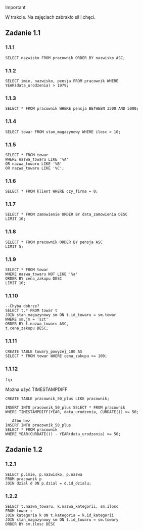 > [!IMPORTANT]
> W trakcie. Na zajęciach zabrakło sił i chęci.

## Zadanie 1.1
### 1.1.1
``` MySQL
SELECT nazwisko FROM pracownik ORDER BY nazwisko ASC;
```

### 1.1.2
``` MySQL
SELECT imie, nazwisko, pensja FROM pracownik WHERE YEAR(data_urodzenia) > 1979;
```
### 1.1.3
``` MySQL
SELECT * FROM pracownik WHERE pensja BETWEEN 3500 AND 5000;
```

### 1.1.4
```MySQL
SELECT towar FROM stan_magazynowy WHERE ilosc > 10;
```

### 1.1.5
``` MySQL
SELECT * FROM towar 
WHERE nazwa_towaru LIKE '%A'
OR nazwa_towaru LIKE '%B'
OR nazwa_towaru LIKE '%C';
```

### 1.1.6
``` MySQL
SELECT * FROM klient WHERE czy_firma = 0;
```

### 1.1.7
``` MySQL
SELECT * FROM zamowienie ORDER BY data_zamowienia DESC
LIMIT 10;
```

### 1.1.8 
``` MySQL
SELECT * FROM pracownik ORDER BY pensja ASC
LIMIT 5;
```

### 1.1.9
``` MySQL
SELECT * FROM towar
WHERE nazwa_towaru NOT LIKE '%a'
ORDER BY cena_zakupu DESC
LIMIT 10;
```

### 1.1.10
``` MySQL
--Chyba dobrze?
SELECT t.* FROM towar t
JOIN stan_magazynowy sm ON t.id_towaru = sm.towar
WHERE sm.jm = 'szt'
ORDER BY t.nazwa_towaru ASC,
t.cena_zakupu DESC;
```

### 1.1.11
``` MySQL
CREATE TABLE towary_powyzej_100 AS
SELECT * FROM towar WHERE cena_zakupu >= 100;
```

### 1.1.12
> [!TIP]
> Można użyć TIMESTAMPDIFF
``` MySQL
CREATE TABLE pracownik_50_plus LIKE pracownik;

INSERT INTO pracownik_50_plus SELECT * FROM pracownik
WHERE TIMESTAMPDIFF(YEAR, data_urodzenia, CURDATE()) >= 50;

-- Albo bez
INSERT INTO pracownik_50_plus
SELECT * FROM pracownik
WHERE YEAR(CURDATE()) - YEAR(data_urodzenia) >= 50;
```

## Zadanie 1.2
### 1.2.1
``` MySQL
SELECT p.imie, p.nazwisko, p.nazwa
FROM pracownik p
JOIN dzial d ON p.dzial = d.id_dzialu;
```

### 1.2.2
``` MySQL
SELECT t.nazwa_towaru, k.nazwa_kategorii, sm.ilosc
FROM towar t
JOIN kategoria k ON t.kategoria = k.id_kategorii
JOIN stan_magazynowy sm ON t.id_towaru = sm.towary
ORDER BY sm.ilosc DESC
```



 

